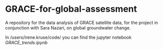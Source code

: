 # GRACE-for-global-assessment
A repository for the data analysis of GRACE satellite data, for the project in conjunction with Sara Nazari, on global groundwater change.

In /users/irene.kruse/code/ you can find the jupyter notebook *GRACE_trends.ipynb*
